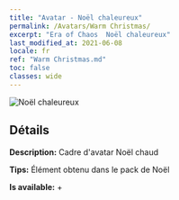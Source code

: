 ```yaml
---
title: "Avatar - Noël chaleureux"
permalink: /Avatars/Warm Christmas/
excerpt: "Era of Chaos  Noël chaleureux"
last_modified_at: 2021-06-08
locale: fr
ref: "Warm Christmas.md"
toc: false
classes: wide
---
```

 ![Noël chaleureux](/images/a/avatarFrame_47.png)

## Détails

 **Description:** Cadre d'avatar Noël chaud 

 **Tips:** Élément obtenu dans le pack de Noël 

 **Is available:**  + 

